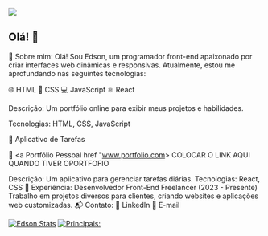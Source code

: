 ![](https://komarev.com/ghpvc/?username=EdsonDev08)

## Olá! 👋


📄 Sobre mim:
Olá! Sou Edson, um programador front-end apaixonado por criar interfaces web dinâmicas e responsivas. Atualmente, estou me aprofundando nas seguintes tecnologias:

🌐 HTML
🎨 CSS
💻 JavaScript
⚛️ React

Descrição: Um portfólio online para exibir meus projetos e habilidades.

Tecnologias: HTML, CSS, JavaScript

📝 Aplicativo de Tarefas

📁 <a Portfólio Pessoal href "www.portfolio.com</a>> COLOCAR O LINK AQUI QUANDO TIVER OPORTFOFIO

Descrição: Um aplicativo para gerenciar tarefas diárias.
Tecnologias: React, CSS
💼 Experiência:
Desenvolvedor Front-End Freelancer (2023 - Presente)
Trabalho em projetos diversos para clientes, criando websites e aplicações web customizadas.
📬 Contato:
🔗 LinkedIn
📧 E-mail

[![Edson Stats](https://github-readme-stats.vercel.app/api?username=EdsonDev08)](https://github.com/anuraghazra/github-readme-stats)
[![Principais:](https://github-readme-stats.vercel.app/api/top-langs/?username=EdsonDev08)](https://github.com/anuraghazra/github-readme-stats)




